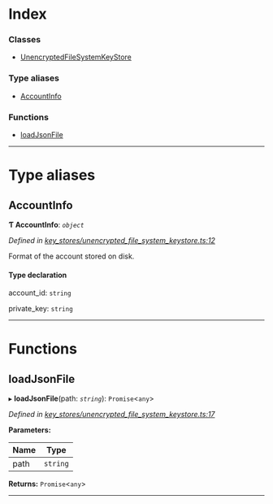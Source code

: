 

# Index

### Classes

* [UnencryptedFileSystemKeyStore](../classes/_key_stores_unencrypted_file_system_keystore_.unencryptedfilesystemkeystore.md)

### Type aliases

* [AccountInfo](_key_stores_unencrypted_file_system_keystore_.md#accountinfo)

### Functions

* [loadJsonFile](_key_stores_unencrypted_file_system_keystore_.md#loadjsonfile)

---

# Type aliases

<a id="accountinfo"></a>

##  AccountInfo

**Ƭ AccountInfo**: *`object`*

*Defined in [key_stores/unencrypted_file_system_keystore.ts:12](https://github.com/nearprotocol/nearlib/blob/b1675ba/src.ts/key_stores/unencrypted_file_system_keystore.ts#L12)*

Format of the account stored on disk.

#### Type declaration

 account_id: `string`

 private_key: `string`

___

# Functions

<a id="loadjsonfile"></a>

##  loadJsonFile

▸ **loadJsonFile**(path: *`string`*): `Promise`<`any`>

*Defined in [key_stores/unencrypted_file_system_keystore.ts:17](https://github.com/nearprotocol/nearlib/blob/b1675ba/src.ts/key_stores/unencrypted_file_system_keystore.ts#L17)*

**Parameters:**

| Name | Type |
| ------ | ------ |
| path | `string` |

**Returns:** `Promise`<`any`>

___

